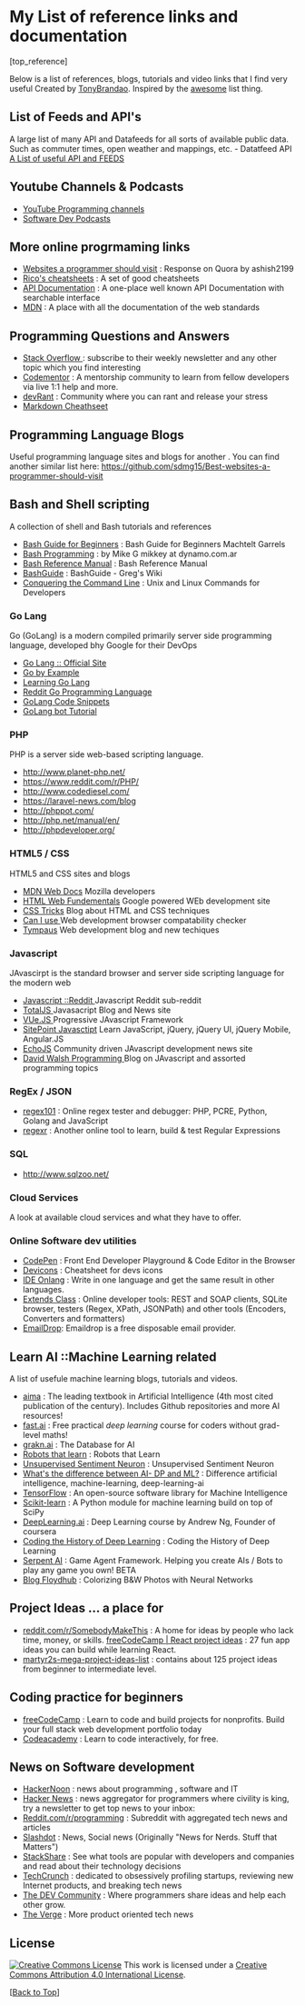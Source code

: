 # My List of reference links and documentation

[top_reference]

Below is a list of references, blogs, tutorials and video links that I find very useful
Created by [TonyBrandao](https://twitter.com/tonyb29). Inspired by the [awesome](https://github.com/sindresorhus/awesome) list thing.

## List of Feeds and API's

A large list of many API and Datafeeds for all sorts of available public data. Such as commuter times, open weather and mappings, etc. - Datatfeed API [A List of useful API and FEEDS ](./api_feeds.MD)

## Youtube Channels & Podcasts

- [YouTube Programming channels ](./youtube_channels.MD)
- [Software Dev Podcasts](./podcasts.MD)

## More online progrmaming links

- [Websites a programmer should visit](https://www.quora.com/What-are-the-best-websites-a-programmer-should-visit/answer/Ashish-Padalkar?srid=OH96) : Response on Quora by ashish2199
- [Rico's cheatsheets](https://devhints.io) : A set of good cheatsheets
- [API Documentation](http://devdocs.io) : A one-place well known API Documentation with searchable interface
- [MDN](https://developer.mozilla.org/en-US/) : A place with all the documentation of the web standards

## Programming Questions and Answers

- [Stack Overflow ](https://www.stackoverflow.com) : subscribe to their weekly newsletter and any other topic which you find interesting
- [Codementor](http://codementor.io) : A mentorship community to learn from fellow developers via live 1:1 help and more.
- [devRant](https://www.devrant.io/) : Community where you can rant and release your stress
- [Markdown Cheathseet](https://github.com/adam-p/markdown-here/wiki/Markdown-Cheatsheet#links)

## Programming Language Blogs

Useful programming language sites and blogs for another .
You can find another similar list here: https://github.com/sdmg15/Best-websites-a-programmer-should-visit

## Bash and Shell scripting

A collection of shell and Bash tutorials and references

- [Bash Guide for Beginners](http://www.tldp.org/LDP/Bash-Beginners-Guide/html/) : Bash Guide for Beginners Machtelt Garrels
- [Bash Programming](http://tldp.org/HOWTO/Bash-Prog-Intro-HOWTO.html) : by Mike G mikkey at dynamo.com.ar
- [Bash Reference Manual](https://www.gnu.org/software/bash/manual/bashref.html) : Bash Reference Manual
- [BashGuide](http://mywiki.wooledge.org/BashGuide) : BashGuide - Greg's Wiki
- [Conquering the Command Line](http://conqueringthecommandline.com/book/frontmatter) : Unix and Linux Commands for Developers

### Go Lang

Go (GoLang) is a modern compiled primarily server side programming language, developed bhy Google for their DevOps

- [Go Lang :: Official Site ](https://www.golang.com)
- [Go by Example ](https://gobyexample.com/)
- [Learning Go Lang ](https://blog.learngoprogramming.com/)
- [Reddit Go Programming Language ](https://www.reddit.com/r/golang/)
- [GoLang Code Snippets ](https://golangcode.com/)
- [GoLang bot Tutorial ](golangbot.com)

### PHP

PHP is a server side web-based scripting language.

- http://www.planet-php.net/
- https://www.reddit.com/r/PHP/
- http://www.codediesel.com/
- https://laravel-news.com/blog
- http://phppot.com/
- http://php.net/manual/en/
- http://phpdeveloper.org/

### HTML5 / CSS

HTML5 and CSS sites and blogs

- [MDN Web Docs](https://developer.mozilla.org/en-US/) Mozilla developers
- [HTML Web Fundementals](https://developers.google.com/web/) Google powered WEb development site
- [CSS Tricks](https://css-tricks.com/) Blog about HTML and CSS techniques
- [Can I use ](https://caniuse.com/) Web development browser compatability checker
- [Tympaus](https://tympanus.net/codrops/) Web development blog and new techiques

### Javascript

JAvascirpt is the standard browser and server side scripting language for the modern web

- [Javascript ::Reddit ](https://www.reddit.com/r/javascript/) Javascript Reddit sub-reddit
- [TotalJS ](https://blog.totaljs.com/blogs/) Javasacript Blog and News site
- [VUe.JS ](https://vuejs.org/) Progressive JAvascript Framework
- [SitePoint Javasctipt](https://www.sitepoint.com/javascript/) Learn JavaScript, jQuery, jQuery UI, jQuery Mobile, Angular.JS
- [EchoJS](http://www.echojs.com/) Community driven JAvascript development news site
- [David Walsh Programming ](https://davidwalsh.name/) Blog on JAvascript and assorted programming topics

### RegEx / JSON

- [regex101](https://regex101.com) : Online regex tester and debugger: PHP, PCRE, Python, Golang and JavaScript
- [regexr](https://regexr.com) : Another online tool to learn, build & test Regular Expressions

### SQL

- http://www.sqlzoo.net/

### Cloud Services

A look at available cloud services and what they have to offer.

### Online Software dev utilities

- [CodePen](https://codepen.io) : Front End Developer Playground & Code Editor in the Browser
- [Devicons](http://vorillaz.github.io/devicons/#/main) : Cheatsheet for devs icons
- [IDE Onlang](https://ide.onelang.io) : Write in one language and get the same result in other languages.
- [Extends Class](https://extendsclass.com/) : Online developer tools: REST and SOAP clients, SQLite browser, testers (Regex, XPath, JSONPath) and other tools (Encoders, Converters and formatters)
- [EmailDrop](https://www.emaildrop.io/): Emaildrop is a free disposable email provider.

## Learn AI ::Machine Learning related

A list of usefule machine learning blogs, tutorials and videos.

- [aima](http://aima.cs.berkeley.edu) : The leading textbook in Artificial Intelligence (4th most cited publication of the century). Includes Github repositories and more AI resources!
- [fast.ai](http://course.fast.ai) : Free practical _deep learning_ course for coders without grad-level maths!
- [grakn.ai](https://grakn.ai) : The Database for AI
- [Robots that learn](https://blog.openai.com/robots-that-learn/) : Robots that Learn
- [Unsupervised Sentiment Neuron](https://blog.openai.com/unsupervised-sentiment-neuron/) : Unsupervised Sentiment Neuron
- [What's the difference between AI- DP and ML?](https://blogs.nvidia.com/blog/2016/07/29/whats-difference-artificial-intelligence-machine-learning-deep-learning-ai/) : Difference artificial intelligence, machine-learning, deep-learning-ai
- [TensorFlow](https://www.tensorflow.org) : An open-source software library for Machine Intelligence
- [Scikit-learn](http://scikit-learn.org) : A Python module for machine learning build on top of SciPy
- [DeepLearning.ai](https://www.deeplearning.ai) : Deep Learning course by Andrew Ng, Founder of coursera
- [Coding the History of Deep Learning](http://blog.floydhub.com/coding-the-history-of-deep-learning/) : Coding the History of Deep Learning
- [Serpent AI](https://github.com/SerpentAI/SerpentAI) : Game Agent Framework. Helping you create AIs / Bots to play any game you own! BETA
- [Blog Floydhub](https://blog.floydhub.com/colorizing-b&w-photos-with-neural-networks/) : Colorizing B&W Photos with Neural Networks

## Project Ideas ... a place for

- [reddit.com/r/SomebodyMakeThis](https://www.reddit.com/r/SomebodyMakeThis/) : A home for ideas by people who lack time, money, or skills.
  [freeCodeCamp | React project ideas](https://medium.freecodecamp.org/every-time-you-build-a-to-do-list-app-a-puppy-dies-505b54637a5d?gi=c786640fbd11) : 27 fun app ideas you can build while learning React.
- [martyr2s-mega-project-ideas-list](http://www.dreamincode.net/forums/topic/78802-martyr2s-mega-project-ideas-list/) : contains about 125 project ideas from beginner to intermediate level.

## Coding practice for beginners

- [freeCodeCamp](https://www.freecodecamp.com) : Learn to code and build projects for nonprofits. Build your full stack web development portfolio today
- [Codeacademy](https://www.codecademy.com) : Learn to code interactively, for free.

## News on Software development

- [HackerNoon](https://hackernoon.com/) : news about programming , software and IT
- [Hacker News](https://news.ycombinator.com) : news aggregator for programmers where civility is king, try a newsletter to get top news to your inbox:
- [Reddit.com/r/programming](https://www.reddit.com/r/programming/) : Subreddit with aggregated tech news and articles
- [Slashdot](https://slashdot.org) : News, Social news (Originally "News for Nerds. Stuff that Matters")
- [StackShare](https://stackshare.io) : See what tools are popular with developers and companies and read about their technology decisions
- [TechCrunch](https://techcrunch.com) : dedicated to obsessively profiling startups, reviewing new Internet products, and breaking tech news
- [The DEV Community](https://dev.to) : Where programmers share ideas and help each other grow.
- [The Verge](https://www.theverge.com) : More product oriented tech news

## License

[![Creative Commons License](http://i.creativecommons.org/l/by/4.0/88x31.png)](https://creativecommons.org/licenses/by/4.0/)
This work is licensed under a [Creative Commons Attribution 4.0 International License](https://creativecommons.org/licenses/by/4.0/).

[[Back to Top](#top_reference)]
